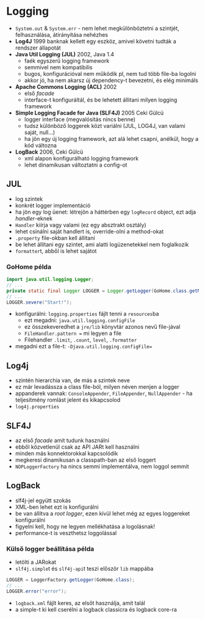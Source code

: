 # Logging

- `System.out` & `System.err` - nem lehet megkülönböztetni a szintjét,
felhasználása, átirányítása nehézhes
- __Log4J__ 1999
  banknak kellett egy eszköz, amivel követni tudták a rendszer állapotát
- __Java Util Logging (JUL)__ 2002, Java 1.4
  - faék egyszerű logging framework
  - semmivel nem kompatibilis
  - bugos, konfigurációval nem működik pl, nem tud több file-ba logolni
  - akkor jó, ha nem akarsz új dependency-t bevezetni, és elég minimáls
- __Apache Commons Logging (ACL)__ 2002
  - első _facade_
  - interface-t konfiguráltál, és be lehetett állitani milyen logging framework
- __Simple Logging Facade for Java (SLF4J)__ 2005 Ceki Gülcü
  - logger interface (megvalósítás nincs benne)
  - tudsz különböző loggerek közt variálni (JUL, LOG4J, van valami saját, null...)
  - ha jön egy új logging framework, azt alá lehet csapni, anélkül, hogy a kód változna
- __LogBack__ 2006, Ceki Gülcü
  - xml alapon konfigurálható logging framework
  - lehet dinamikusan változtatni a config-ot

## JUL
- log szintek
- konkrét logger implementáció
- ha jön egy log üenet: létrejön a háttérben egy `logRecord` object, ezt adja _handler_-eknek
- `Handler` kiírja vagy valami (ez egy absztrakt osztály)
- lehet csinálni saját handlert is, override-olni a method-okat
- `.property` file-okban kell állítani
- be lehet állítani egy szintet, ami alatti logüzenetekkel nem foglalkozik
- `formatter`t, abből is lehet sajátot

### GoHome példa
```java
import java.util.logging.Logger;
// ...
private static final Logger LOGGER = Logger.getLogger(GoHome.class.getName()); // a class nevét adjuk neki
// ...
LOGGER.severe("Start!");
```

- konfigurálni: `logging.properties` fájlt tenni a `resources`ba
  - ezt megadni: `java.util.logging.configFile`
  - ez összekeveredhet a `jre/lib` könyvtár azonos nevű file-jával
  - `FileHandler.pattern =` mi legyen a file
  - Filehandler `.limit`, `.count`, `level`, `.formatter`
- megadni ezt a file-t: `-Djava.util.logging.configFile=`


## Log4j
- szintén hierarchia van, de más a szintek neve
- ez már levadássza a class file-ból, milyen néven menjen a logger
- appanderek vannak: `ConsoleAppender`, `FileAppender`,
`NullAppender` - ha teljesítmény romlást jelent és kikapcsolod
- `log4j.properties`


## SLF4J
- az első _facade_ amit tudunk használni
- ebből közvetlenül csak az API JARt kell használni
- minden más konnektorokkal kapcsolódik
- megkeresi dinamikusan a classpath-ban az első loggert
- `NOPLoggerFactory` ha nincs semmi implementálva, nem loggol semmit

## LogBack
- slf4j-jel együtt szokás
- XML-ben lehet ezt is konfigurálni
- be van állítva a _root logger_,
ezen kívül lehet még az egyes loggereket konfigurálni
- figyelni kell, hogy ne legyen mellékhatása a logolásnak!
- performance-t is veszthetsz loggolással

### Külső logger beállítása példa
- letölti a JARokat
- `slf4j.simple`t és `slf4j-api`t teszi először `lib` mappába
```java
LOGGER = LoggerFactory.getLogger(GoHome.class);
// ...
LOGGER.error("error");
```
- `logback.xml` fájlt keres, az elsőt használja, amit talál
- a simple-t ki kell cserélni a logback classicra és logback core-ra

